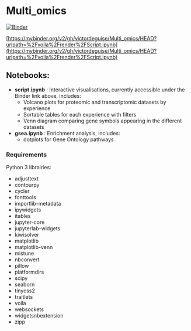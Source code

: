 # Multi_omics

[![Binder](https://mybinder.org/badge_logo.svg)](https://mybinder.org/v2/gh/victordeguise/Multi_omics/HEAD?urlpath=%2Fvoila%2Frender%2FScript.ipynb)

[https://mybinder.org/v2/gh/victordeguise/Multi_omics/HEAD?urlpath=%2Fvoila%2Frender%2FScript.ipynb](https://mybinder.org/v2/gh/victordeguise/Multi_omics/HEAD?urlpath=%2Fvoila%2Frender%2FScript.ipynb)


## Notebooks:
- **script.ipynb** : Interactive visualisations, currently accessible under the Binder link above, includes: 
  - Volcano plots for proteomic and transcriptomic datasets by experience
  - Sortable tables for each experience with filters
  - Venn diagram comparing gene symbols appearing in the different datasets
- **gsea.ipynb** : Enrichment analysis, includes:
  - dotplots for Gene Ontology pathways


### Requirements <a name="Requirements"></a>

Python 3 librairies:

* adjusttext
* contourpy
* cycler
* fonttools
* importlib-metadata
* ipywidgets
* itables
* jupyter-core
* jupyterlab-widgets
* kiwisolver
* matplotlib
* matplotlib-venn
* mistune
* nbconvert
* pillow
* platformdirs
* scipy
* seaborn
* tinycss2
* traitlets
* voila
* websockets
* widgetsnbextension
* zipp
